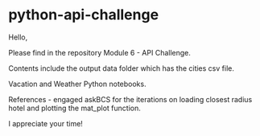# python-api-challenge

Hello,

Please find in the repository Module 6 - API Challenge.

Contents include the output data folder which has the cities csv file.


Vacation and Weather Python notebooks.

References - engaged askBCS for the iterations on loading closest radius hotel and plotting the mat_plot function.

I appreciate your time!

